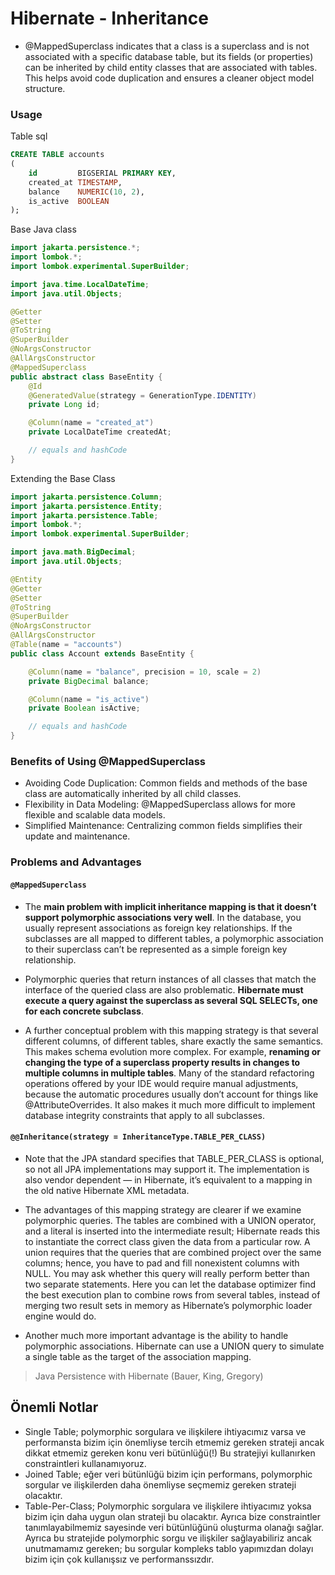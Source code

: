 # Hibernate - Inheritance


- @MappedSuperclass indicates that a class is a superclass and is not associated with a specific database table, but its fields (or properties) can be inherited by child entity classes that are associated with tables. This helps avoid code duplication and ensures a cleaner object model structure.
  

### Usage

Table sql 
```sql
CREATE TABLE accounts
(
    id         BIGSERIAL PRIMARY KEY,
    created_at TIMESTAMP,
    balance    NUMERIC(10, 2),
    is_active  BOOLEAN
);
```

Base Java class

```java
import jakarta.persistence.*;
import lombok.*;
import lombok.experimental.SuperBuilder;

import java.time.LocalDateTime;
import java.util.Objects;

@Getter
@Setter
@ToString
@SuperBuilder
@NoArgsConstructor
@AllArgsConstructor
@MappedSuperclass
public abstract class BaseEntity {
    @Id
    @GeneratedValue(strategy = GenerationType.IDENTITY)
    private Long id;

    @Column(name = "created_at")
    private LocalDateTime createdAt;

    // equals and hashCode
}
```

Extending the Base Class

```java
import jakarta.persistence.Column;
import jakarta.persistence.Entity;
import jakarta.persistence.Table;
import lombok.*;
import lombok.experimental.SuperBuilder;

import java.math.BigDecimal;
import java.util.Objects;

@Entity
@Getter
@Setter
@ToString
@SuperBuilder
@NoArgsConstructor
@AllArgsConstructor
@Table(name = "accounts")
public class Account extends BaseEntity {

    @Column(name = "balance", precision = 10, scale = 2)
    private BigDecimal balance;

    @Column(name = "is_active")
    private Boolean isActive;

    // equals and hashCode
}
```

### Benefits of Using @MappedSuperclass

- Avoiding Code Duplication: Common fields and methods of the base class are automatically inherited by all child classes.
- Flexibility in Data Modeling: @MappedSuperclass allows for more flexible and scalable data models.
- Simplified Maintenance: Centralizing common fields simplifies their update and maintenance.


### Problems and Advantages 

#### `@MappedSuperclass`

- The **main problem with implicit inheritance mapping is that it doesn’t support polymorphic associations very well**. In the database, you usually represent associations as foreign key relationships. If the subclasses are all mapped to different tables, a polymorphic association to their superclass can’t be represented as a simple foreign key relationship.

- Polymorphic queries that return instances of all classes that match the interface of the queried class are also problematic. **Hibernate must execute a query against the superclass as several SQL SELECTs, one for each concrete subclass**.

- A further conceptual problem with this mapping strategy is that several different columns, of different tables, share exactly the same semantics. This makes schema evolution more complex. For example, **renaming or changing the type of a superclass property results in changes to multiple columns in multiple tables**. Many of the standard refactoring operations offered by your IDE would require manual adjustments, because the automatic procedures usually don’t account for things like @AttributeOverrides. It also makes it much more difficult to implement database integrity constraints that apply to all subclasses.
  

#### `@@Inheritance(strategy = InheritanceType.TABLE_PER_CLASS)`

- Note that the JPA standard specifies that TABLE_PER_CLASS is optional, so not all JPA implementations may support it. The implementation is also vendor dependent — in Hibernate, it’s equivalent to a <union-subclass> mapping in the old native Hibernate XML metadata.

- The advantages of this mapping strategy are clearer if we examine polymorphic queries. The tables are combined with a UNION operator, and a literal is inserted into the intermediate result; Hibernate reads this to instantiate the correct class given the data from a particular row. A union requires that the queries that are combined project over the same columns; hence, you have to pad and fill nonexistent columns with NULL. You may ask whether this query will really perform better than two separate statements. Here you can let the database optimizer find the best execution plan to combine rows from several tables, instead of merging two result sets in memory as Hibernate’s polymorphic loader engine would do.

- Another much more important advantage is the ability to handle polymorphic associations. Hibernate can use a UNION query to simulate a single table as the target of the association mapping.
  
> Java Persistence with Hibernate (Bauer, King, Gregory)


## Önemli Notlar

- Single Table; polymorphic sorgulara ve ilişkilere ihtiyacımız varsa ve performansta bizim için önemliyse tercih etmemiz gereken strateji ancak dikkat etmemiz gereken konu veri bütünlüğü(!) Bu stratejiyi kullanırken constraintleri kullanamıyoruz.
- Joined Table; eğer veri bütünlüğü bizim için performans, polymorphic sorgular ve ilişkilerden daha önemliyse seçmemiz gereken strateji olacaktır.
- Table-Per-Class; Polymorphic sorgulara ve ilişkilere ihtiyacımız yoksa bizim için daha uygun olan strateji bu olacaktır. Ayrıca bize constraintler tanımlayabilmemiz sayesinde veri bütünlüğünü oluşturma olanağı sağlar. Ayrıca bu stratejide polymorphic sorgu ve ilişkiler sağlayabiliriz ancak unutmamamız gereken; bu sorgular kompleks tablo yapımızdan dolayı bizim için çok kullanışsız ve performanssızdır.